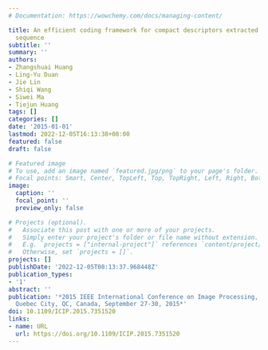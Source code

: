 ```yaml
---
# Documentation: https://wowchemy.com/docs/managing-content/

title: An efficient coding framework for compact descriptors extracted from video
  sequence
subtitle: ''
summary: ''
authors:
- Zhangshuai Huang
- Ling-Yu Duan
- Jie Lin
- Shiqi Wang
- Siwei Ma
- Tiejun Huang
tags: []
categories: []
date: '2015-01-01'
lastmod: 2022-12-05T16:13:38+08:00
featured: false
draft: false

# Featured image
# To use, add an image named `featured.jpg/png` to your page's folder.
# Focal points: Smart, Center, TopLeft, Top, TopRight, Left, Right, BottomLeft, Bottom, BottomRight.
image:
  caption: ''
  focal_point: ''
  preview_only: false

# Projects (optional).
#   Associate this post with one or more of your projects.
#   Simply enter your project's folder or file name without extension.
#   E.g. `projects = ["internal-project"]` references `content/project/deep-learning/index.md`.
#   Otherwise, set `projects = []`.
projects: []
publishDate: '2022-12-05T08:13:37.968448Z'
publication_types:
- '1'
abstract: ''
publication: '*2015 IEEE International Conference on Image Processing, ICIP 2015,
  Quebec City, QC, Canada, September 27-30, 2015*'
doi: 10.1109/ICIP.2015.7351520
links:
- name: URL
  url: https://doi.org/10.1109/ICIP.2015.7351520
---
```


